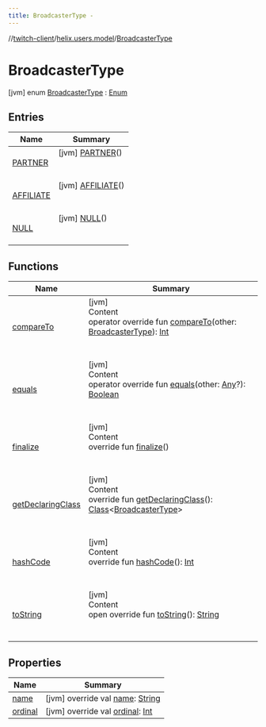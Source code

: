```yaml
---
title: BroadcasterType -
---
```

//[twitch-client](../../index.md)/[helix.users.model](../index.md)/[BroadcasterType](index.md)



# BroadcasterType  
 [jvm] enum [BroadcasterType](index.md) : [Enum](https://kotlinlang.org/api/latest/jvm/stdlib/kotlin/-enum/index.html)   


## Entries  
  
|  Name|  Summary| 
|---|---|
| [PARTNER](-p-a-r-t-n-e-r/index.md)|  [jvm] [PARTNER](-p-a-r-t-n-e-r/index.md)()  <br>  <br>   <br>
| [AFFILIATE](-a-f-f-i-l-i-a-t-e/index.md)|  [jvm] [AFFILIATE](-a-f-f-i-l-i-a-t-e/index.md)()  <br>  <br>   <br>
| [NULL](-n-u-l-l/index.md)|  [jvm] [NULL](-n-u-l-l/index.md)()  <br>  <br>   <br>


## Functions  
  
|  Name|  Summary| 
|---|---|
| [compareTo](https://kotlinlang.org/api/latest/jvm/stdlib/kotlin/-enum/compare-to.html)| [jvm]  <br>Content  <br>operator override fun [compareTo](https://kotlinlang.org/api/latest/jvm/stdlib/kotlin/-enum/compare-to.html)(other: [BroadcasterType](index.md)): [Int](https://kotlinlang.org/api/latest/jvm/stdlib/kotlin/-int/index.html)  <br><br><br>
| [equals](https://kotlinlang.org/api/latest/jvm/stdlib/kotlin/-enum/equals.html)| [jvm]  <br>Content  <br>operator override fun [equals](https://kotlinlang.org/api/latest/jvm/stdlib/kotlin/-enum/equals.html)(other: [Any](https://kotlinlang.org/api/latest/jvm/stdlib/kotlin/-any/index.html)?): [Boolean](https://kotlinlang.org/api/latest/jvm/stdlib/kotlin/-boolean/index.html)  <br><br><br>
| [finalize](https://kotlinlang.org/api/latest/jvm/stdlib/kotlin/-enum/finalize.html)| [jvm]  <br>Content  <br>override fun [finalize](https://kotlinlang.org/api/latest/jvm/stdlib/kotlin/-enum/finalize.html)()  <br><br><br>
| [getDeclaringClass](https://kotlinlang.org/api/latest/jvm/stdlib/kotlin/-enum/get-declaring-class.html)| [jvm]  <br>Content  <br>override fun [getDeclaringClass](https://kotlinlang.org/api/latest/jvm/stdlib/kotlin/-enum/get-declaring-class.html)(): [Class](https://docs.oracle.com/javase/8/docs/api/java/lang/Class.html)<[BroadcasterType](index.md)>  <br><br><br>
| [hashCode](https://kotlinlang.org/api/latest/jvm/stdlib/kotlin/-enum/hash-code.html)| [jvm]  <br>Content  <br>override fun [hashCode](https://kotlinlang.org/api/latest/jvm/stdlib/kotlin/-enum/hash-code.html)(): [Int](https://kotlinlang.org/api/latest/jvm/stdlib/kotlin/-int/index.html)  <br><br><br>
| [toString](https://kotlinlang.org/api/latest/jvm/stdlib/kotlin/-enum/to-string.html)| [jvm]  <br>Content  <br>open override fun [toString](https://kotlinlang.org/api/latest/jvm/stdlib/kotlin/-enum/to-string.html)(): [String](https://kotlinlang.org/api/latest/jvm/stdlib/kotlin/-string/index.html)  <br><br><br>


## Properties  
  
|  Name|  Summary| 
|---|---|
| [name](index.md#helix.users.model/BroadcasterType/name/#/PointingToDeclaration/)|  [jvm] override val [name](index.md#helix.users.model/BroadcasterType/name/#/PointingToDeclaration/): [String](https://kotlinlang.org/api/latest/jvm/stdlib/kotlin/-string/index.html)   <br>
| [ordinal](index.md#helix.users.model/BroadcasterType/ordinal/#/PointingToDeclaration/)|  [jvm] override val [ordinal](index.md#helix.users.model/BroadcasterType/ordinal/#/PointingToDeclaration/): [Int](https://kotlinlang.org/api/latest/jvm/stdlib/kotlin/-int/index.html)   <br>

